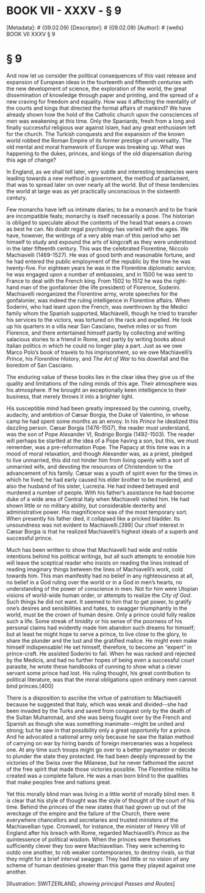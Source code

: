 # BOOK VII - XXXV - § 9
[Metadata]: # {09.02.09}
[Descriptor]: # {09.02.09}
[Author]: # {wells}
BOOK VII
XXXV
§ 9
# § 9
And now let us consider the political consequences of this vast release and
expansion of European ideas in the fourteenth and fifteenth centuries with the
new development of science, the exploration of the world, the great
dissemination of knowledge through paper and printing, and the spread of a new
craving for freedom and equality. How was it affecting the mentality of the
courts and kings that directed the formal affairs of mankind? We have already
shown how the hold of the Catholic church upon the consciences of men was
weakening at this time. Only the Spaniards, fresh from a long and finally
successful religious war against Islam, had any great enthusiasm left for the
church. The Turkish conquests and the expansion of the known world robbed the
Roman Empire of its former prestige of universality. The old mental and moral
framework of Europe was breaking up. What was happening to the dukes, princes,
and kings of the old dispensation during this age of change?

In England, as we shall tell later, very subtle and interesting tendencies were
leading towards a new method in government, the method of parliament, that was
to spread later on over nearly all the world. But of these tendencies the world
at large was as yet practically unconscious in the sixteenth century.

Few monarchs have left us intimate diaries; to be a monarch and to be frank are
incompatible feats; monarchy is itself necessarily a pose. The historian is
obliged to speculate about the contents of the head that wears a crown as best
he can. No doubt regal psychology has varied with the ages. We have, however,
the writings of a very able man of this period who set himself to study and
expound the arts of kingcraft as they were understood in the later fifteenth
century. This was the celebrated Florentine, Niccolo Machiavelli (1469-1527).
He was of good birth and reasonable fortune, and he had entered the public
employment of the republic by the time he was twenty-five. For eighteen years
he was in the Florentine diplomatic service; he was engaged upon a number of
embassies, and in 1500 he was sent to France to deal with the French king. From
1502 to 1512 he was the right-hand man of the gonfalonier (the life president)
of Florence, Soderini. Machiavelli reorganized the Florentine army, wrote
speeches for the gonfalonier, was indeed the ruling intelligence in Florentine
affairs. When Soderini, who had leant upon the French, was overthrown by the
Medici family whom the Spanish supported, Machiavelli, though he tried to
transfer his services to the victors, was tortured on the rack and expelled. He
took up his quarters in a villa near San Casciano, twelve miles or so from
Florence, and there entertained himself partly by collecting and writing
salacious stories to a friend in Rome, and partly by writing books about
Italian politics in which he could no longer play a part. Just as we owe Marco
Polo’s book of travels to his imprisonment, so we owe Machiavelli’s _Prince_,
his _Florentine History_, and _The Art of War_ to his downfall and the boredom
of San Casciano.

The enduring value of these books lies in the clear idea they give us of the
quality and limitations of the ruling minds of this age. Their atmosphere was
his atmosphere. If he brought an exceptionally keen intelligence to their
business, that merely throws it into a brighter light.

His susceptible mind had been greatly impressed by the cunning, cruelty,
audacity, and ambition of Cæsar Borgia, the Duke of Valentino, in whose camp he
had spent some months as an envoy. In his _Prince_ he idealized this dazzling
person. Cæsar Borgia (1476-1507), the reader must understand, was the son of
Pope Alexander VI, Rodrigo Borgia (1492-1503). The reader will perhaps be
startled at the idea of a Pope having a son, but this, we must remember, was a
pre-reformation Pope. The Papacy at this time was in a mood of moral
relaxation, and though Alexander was, as a priest, pledged to live unmarried,
this did not hinder him from living openly with a sort of unmarried wife, and
devoting the resources of Christendom to the advancement of his family. Cæsar
was a youth of spirit even for the times in which he lived; he had early caused
his elder brother to be murdered, and also the husband of his sister, Lucrezia.
He had indeed betrayed and murdered a number of people. With his father’s
assistance he had become duke of a wide area of Central Italy when Machiavelli
visited him. He had shown little or no military ability, but considerable
dexterity and administrative power. His magnificence was of the most temporary
sort. When presently his father died, it collapsed like a pricked bladder. Its
unsoundness was not evident to Machiavelli.[399] Our chief interest in Cæsar
Borgia is that he realized Machiavelli’s highest ideals of a superb and
successful prince.

Much has been written to show that Machiavelli had wide and noble intentions
behind his political writings, but all such attempts to ennoble him will leave
the sceptical reader who insists on reading the lines instead of reading
imaginary things between the lines of Machiavelli’s work, cold towards him.
This man manifestly had no belief in any righteousness at all, no belief in a
God ruling over the world or in a God in men’s hearts, no understanding of the
power of conscience in men. Not for him were Utopian visions of world-wide
human order, or attempts to realize the _City of God_. Such things he did not
want. It seemed to him that to get power, to gratify one’s desires and
sensibilities and hates, to swagger triumphantly in the world, must be the
crown of human desire. Only a prince could fully realize such a life. Some
streak of timidity or his sense of the poorness of his personal claims had
evidently made him abandon such dreams for himself; but at least he might hope
to serve a prince, to live close to the glory, to share the plunder and the
lust and the gratified malice. He might even make himself indispensable! He set
himself, therefore, to become an “expert” in prince-craft. He assisted Soderini
to fail. When he was racked and rejected by the Medicis, and had no further
hopes of being even a successful court parasite, he wrote these handbooks of
cunning to show what a clever servant some prince had lost. His ruling thought,
his great contribution to political literature, was that the moral obligations
upon ordinary men cannot bind princes.[400]

There is a disposition to ascribe the virtue of patriotism to Machiavelli
because he suggested that Italy, which was weak and divided--she had been
invaded by the Turks and saved from conquest only by the death of the Sultan
Muhammad, and she was being fought over by the French and Spanish as though she
was something inanimate--might be united and strong; but he saw in that
possibility only a great opportunity for a prince. And he advocated a national
army only because he saw the Italian method of carrying on war by hiring bands
of foreign mercenaries was a hopeless one. At any time such troops might go
over to a better paymaster or decide to plunder the state they protected. He
had been deeply impressed by the victories of the Swiss over the Milanese, but
he never fathomed the secret of the free spirit that made those victories
possible. The Florentine militia he created was a complete failure. He was a
man born blind to the qualities that make peoples free and nations great.

Yet this morally blind man was living in a little world of morally blind men.
It is clear that his style of thought was the style of thought of the court of
his time. Behind the princes of the new states that had grown up out of the
wreckage of the empire and the failure of the Church, there were everywhere
chancellors and secretaries and trusted ministers of the Machiavellian type.
Cromwell, for instance, the minister of Henry VIII of England after his breach
with Rome, regarded Machiavelli’s _Prince_ as the quintessence of political
wisdom. When the princes were themselves sufficiently clever they too were
Machiavellian. They were scheming to outdo one another, to rob weaker
contemporaries, to destroy rivals, so that they might for a brief interval
swagger. They had little or no vision of any scheme of human destinies greater
than this game they played against one another.

[Illustration: SWITZERLAND, _showing principal Passes and Routes_]

